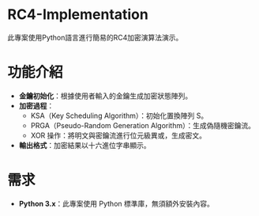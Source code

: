 # RC4-Implementation
此專案使用Python語言進行簡易的RC4加密演算法演示。

# 功能介紹
- **金鑰初始化**：根據使用者輸入的金鑰生成加密狀態陣列。
- **加密過程**：
  - KSA（Key Scheduling Algorithm）：初始化置換陣列 S。
  - PRGA（Pseudo-Random Generation Algorithm）：生成偽隨機密鑰流。
  - XOR 操作：將明文與密鑰流進行位元級異或，生成密文。
- **輸出格式**：加密結果以十六進位字串顯示。

# 需求
- **Python 3.x**：此專案使用 Python 標準庫，無須額外安裝內容。
